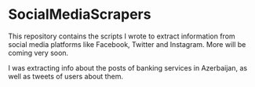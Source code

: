 # SocialMediaScrapers

This repository contains the scripts I wrote to extract information from social media platforms like Facebook, Twitter and Instagram. More will be coming very soon.

I was extracting info about the posts of banking services in Azerbaijan, as well as tweets of users about them. 
